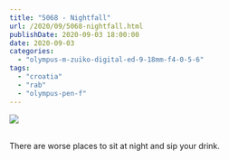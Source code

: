 ```yaml
---
title: "5068 - Nightfall"
url: /2020/09/5068-nightfall.html
publishDate: 2020-09-03 18:00:00
date: 2020-09-03
categories: 
  - "olympus-m-zuiko-digital-ed-9-18mm-f4-0-5-6"
tags: 
  - "croatia"
  - "rab"
  - "olympus-pen-f"
---
```

<div class="container">
<div class="center"><a target="_blank" href="https://d25zfm9zpd7gm5.cloudfront.net/1200x1200/2018/20180717_211320_lr.jpg"><img class="webfeedsFeaturedVisual" src="https://d25zfm9zpd7gm5.cloudfront.net/0600x0600/2018/20180717_211320_lr.jpg" /></a></div>
</div>
<br />

There are worse places to sit at night and sip your drink.